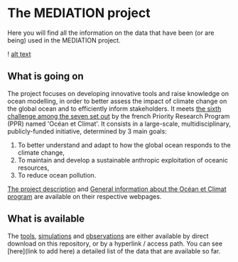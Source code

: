 # The MEDIATION project

Here you will find all the information on the data that have been (or are being) used in the MEDIATION project. 

! [alt text](Instantane-de-la-temp-de-surf-modelisee-dans-ATL-N-780x400.jpg) 

## What is going on

The project focuses on developing innovative tools and raise knowledge on ocean modelling, in order to better assess the impact of climate change on the global ocean and to efficiently inform stakeholders. It meets [the sixth challenge among the seven set out](https://www.ocean-climat.fr/Le-PPR/Les-defis-du-PPR) by the french Priority Research Program (PPR) named 'Océan et Climat'. It consists in a large-scale, multidisciplinary, publicly-funded initiative, determined by 3 main goals:

1) To better understand and adapt to how the global ocean responds to the climate change, 
2) To maintain and develop a sustainable anthropic exploitation of oceanic resources,
3) To reduce ocean pollution.

[The project description](https://oceansconnectes.org/mediation-un-jumeau-numerique-robuste-et-efficace-de-locean/) and [General information about the Océan et Climat program](https://www.ocean-climat.fr/) are available on their respective webpages.


## What is available

The [tools](MEDIATION-tools/), [simulations](MEDIATION-simulations/) and [observations](MEDIATION-observations/) are either available by direct download on this repository, or by a hyperlink / access path. You can see [here](link to add here) a detailed list of the data that are available so far. 



    
    
